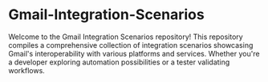 # Gmail-Integration-Scenarios
Welcome to the Gmail Integration Scenarios repository! This repository compiles a comprehensive collection of integration scenarios showcasing Gmail's interoperability with various platforms and services. Whether you're a developer exploring automation possibilities or a tester validating workflows.
